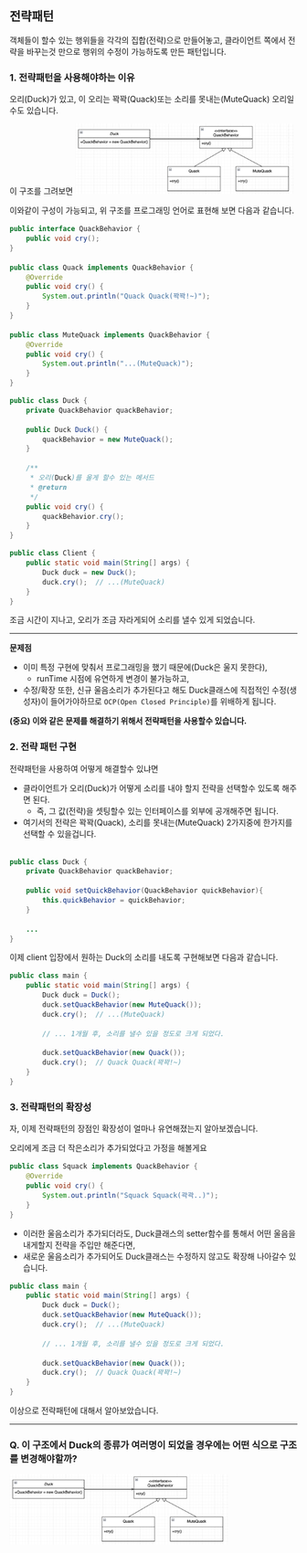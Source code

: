 ## 전략패턴
객체들이 할수 있는 행위들을 각각의 집합(전략)으로 만들어놓고, 
클라이언트 쪽에서 전략을 바꾸는것 만으로 행위의 수정이 가능하도록 만든 패턴입니다.

### 1. 전략패턴을 사용해야하는 이유
오리(Duck)가 있고, 이 오리는 꽉꽉(Quack)또는 소리를 못내는(MuteQuack) 오리일수도 있습니다.

이 구조를 그려보면
<img width="383" alt="image" src="image/전략패턴.png">

이와같이 구성이 가능되고, 위 구조를 프로그래밍 언어로 표현해 보면 다음과 같습니다.

```java
public interface QuackBehavior {
    public void cry();
}

public class Quack implements QuackBehavior {
    @Override
    public void cry() {
        System.out.println("Quack Quack(꽉꽉!~)");
    }
}

public class MuteQuack implements QuackBehavior {
    @Override
    public void cry() {
        System.out.println("...(MuteQuack)");
    }
}
```

```java
public class Duck {
    private QuackBehavior quackBehavior;
    
    public Duck Duck() {
        quackBehavior = new MuteQuack();
    }
    
    /**
     * 오리(Duck)를 울게 할수 있는 메서드
     * @return
     */
    public void cry() {
        quackBehavior.cry();
    }
}
```

```java
public class Client {
    public static void main(String[] args) {
        Duck duck = new Duck();
        duck.cry();  // ...(MuteQuack)
    }
}
```
조금 시간이 지나고, 오리가 조금 자라게되어 소리를 낼수 있게 되었습니다. 

---

**문제점**
- 이미 특정 구현에 맞춰서 프로그래밍을 했기 때문에(Duck은 울지 못한다), 
  - runTime 시점에 유연하게 변경이 불가능하고, 
- 수정/확장 또한, 신규 울음소리가 추가된다고 해도 Duck클래스에 직접적인 수정(생성자)이 들어가야하므로 `OCP(Open Closed Principle)`를 위배하게 됩니다.


**(중요) 이와 같은 문제를 해결하기 위해서 전략패턴을 사용할수 있습니다.**


### 2. 전략 패턴 구현
전략패턴을 사용하여 어떻게 해결할수 있냐면

- 클라이언트가 오리(Duck)가 어떻게 소리를 내야 할지 전략을 선택할수 있도록 해주면 된다.
  - 즉, 그 값(전략)을 셋팅할수 있는 인터페이스를 외부에 공개해주면 됩니다.
- 여기서의 전략은 꽉꽉(Quack), 소리를 못내는(MuteQuack) 2가지중에 한가지를 선택할 수 있을겁니다.

```java

public class Duck {
    private QuackBehavior quackBehavior;
    
    public void setQuickBehavior(QuackBehavior quickBehavior){
        this.quickBehavior = quickBehavior;
    }

    ...
}
```

이제 client 입장에서 원하는 Duck의 소리를 내도록 구현해보면 다음과 같습니다.

```java
public class main {
    public static void main(String[] args) {
        Duck duck = Duck();
        duck.setQuackBehavior(new MuteQuack());
        duck.cry();  // ...(MuteQuack)
        
        // ... 1개월 후, 소리를 낼수 있을 정도로 크게 되었다.
        
        duck.setQuackBehavior(new Quack());
        duck.cry();  // Quack Quack(꽉꽉!~)
    } 
}

```

### 3. 전략패턴의 확장성
자, 이제 전략패턴의 장점인 확장성이 얼마나 유연해졌는지 알아보겠습니다.

오리에게 조금 더 작은소리가 추가되었다고 가정을 해볼게요
```java
public class Squack implements QuackBehavior {
    @Override
    public void cry() {
        System.out.println("Squack Squack(곽곽..)");
    }
}
```
- 이러한 울음소리가 추가되더라도, Duck클래스의 setter함수를 통해서 어떤 울음을 내게할지 전략을 주입만 해준다면,
- 새로운 울음소리가 추가되어도 Duck클래스는 수정하지 않고도 확장해 나아갈수 있습니다. 
```java
public class main {
    public static void main(String[] args) {
        Duck duck = Duck();
        duck.setQuackBehavior(new MuteQuack());
        duck.cry();  // ...(MuteQuack)
        
        // ... 1개월 후, 소리를 낼수 있을 정도로 크게 되었다.
        
        duck.setQuackBehavior(new Quack());
        duck.cry();  // Quack Quack(꽉꽉!~)
    } 
}
```
이상으로 전략패턴에 대해서 알아보았습니다.

----
### Q. 이 구조에서 Duck의 종류가 여러명이 되었을 경우에는 어떤 식으로 구조를 변경해야할까?
<img width="383" alt="image" src="image/전략패턴.png">

